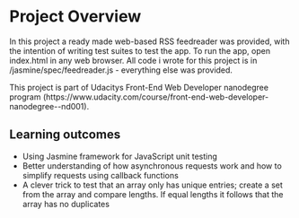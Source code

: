 # Project Overview

<p>In this project a ready made web-based RSS feedreader was provided, with the intention of writing test suites to 
test the app. To run the app, open index.html in any web browser. All code i wrote for this project is in 
/jasmine/spec/feedreader.js - everything else was provided.</p>

<p>This project is part of Udacitys Front-End Web Developer nanodegree program 
(https://www.udacity.com/course/front-end-web-developer-nanodegree--nd001).</p>

## Learning outcomes

* Using Jasmine framework for JavaScript unit testing  
* Better understanding of how asynchronous requests work and how to simplify requests using callback functions
* A clever trick to test that an array only has unique entries; create a set from the array and compare lengths. If equal lengths it follows that the array has no duplicates
